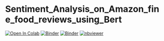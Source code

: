 # Sentiment_Analysis_on_Amazon_fine_food_reviews_using_Bert
[![Open In Colab](https://colab.research.google.com/assets/colab-badge.svg)](https://colab.research.google.com/github/kiran-parte/Sentiment_Analysis_on_Amazon_fine_food_reviews_using_Bert/blob/master/Sentiment_Analysis_with_Bert_using_Tensorflow.ipynb)
[![Binder](https://mybinder.org/badge_logo.svg)](https://hub.gke.mybinder.org/user/kiran-parte-sen-iews_using_bert-lnqkuglw/notebooks/Sentiment_Analysis_with_Bert_using_Tensorflow.ipynb)
[![Binder](https://mybinder.org/badge_logo.svg)](https://mybinder.org/v2/gh/kiran-parte/Sentiment_Analysis_on_Amazon_fine_food_reviews_using_Bert/master)
[![nbviewer](https://camo.githubusercontent.com/bfeb5472ee3df9b7c63ea3b260dc0c679be90b97/68747470733a2f2f696d672e736869656c64732e696f2f62616467652f72656e6465722d6e627669657765722d6f72616e67652e7376673f636f6c6f72423d66333736323626636f6c6f72413d346434643464)](https://nbviewer.jupyter.org/github/kiran-parte/Sentiment_Analysis_on_Amazon_fine_food_reviews_using_Bert/blob/master/Sentiment_Analysis_with_Bert_using_Tensorflow.ipynb)
